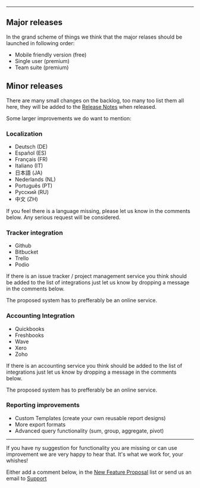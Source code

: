 ---
## Major releases

In the grand scheme of things we think that the major relases should be launched in following order:

* Mobile friendly version (free)
* Single user (premium)
* Team suite (premium)

## Minor releases

There are many small changes on the backlog, too many too list them all here, they will be added to the [Release Notes](/docs/Release-Notes) when released.

Some larger improvements we do want to mention:

### Localization

* Deutsch (DE)
* Español (ES)
* Français (FR)
* Italiano (IT)
* 日本語 (JA)
* Nederlands (NL)
* Português (PT)
* Pусский (RU)
* 中文 (ZH)


If you feel there is a language missing, please let us know in the comments below. Any serious request will be considered.


### Tracker integration

* Github
* Bitbucket
* Trello
* Podio

If there is an issue tracker / project management service you think should be added to the list of integrations just let us know by dropping a message in the comments below.

The proposed system has to prefferably be an online service.


### Accounting Integration

* Quickbooks
* Freshbooks
* Wave
* Xero
* Zoho

If there is an accounting service you think should be added to the list of integrations just let us know by dropping a message in the comments below.

The proposed system has to prefferably be an online service.


### Reporting improvements

* Custom Templates (create your own reusable report designs)
* More export formats
* Advanced query functionality (sum, group, aggregate, pivot)

***

If you have ny suggestion for functionality you are missing or can use improvement we are very happy to hear that. It's what we work for, your whishes!

Either add a comment below, in the [New Feature Proposal](https://spent-time.com/docs/new-features/Proposals) list or send us an email to [Support](mailto:support@spent-time.com)
